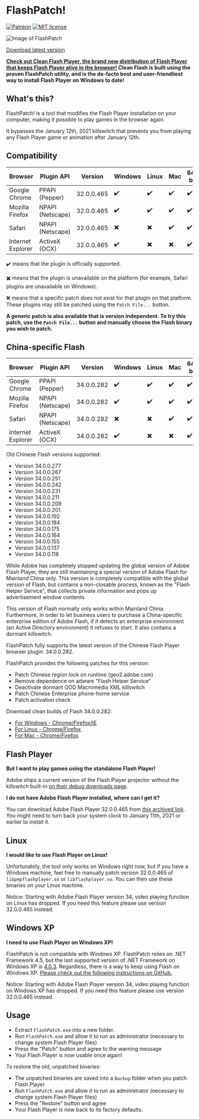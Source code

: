 # FlashPatch!

[![Patreon](https://img.shields.io/badge/Kofi-donate-purple.svg)](https://ko-fi.com/disyer) [![MIT license](https://img.shields.io/badge/License-MIT-blue.svg)](https://github.com/darktohka/FlashPatch/blob/master/LICENSE)

![Image of FlashPatch](https://i.imgur.com/2H1Gp7l.png)

[Download latest version](https://github.com/darktohka/FlashPatch/releases/latest)

**[Check out Clean Flash Player, the brand new distribution of Flash Player that keeps Flash Player alive in the browser!](https://gitlab.com/CleanFlash/installer) Clean Flash is built using the proven FlashPatch utility, and is the de-facto best and user-friendliest way to install Flash Player on Windows to date!**

## What's this?

FlashPatch! is a tool that modifies the Flash Player installation on your computer, making it possible to play games in the browser again.

It bypasses the January 12th, 2021 killswitch that prevents you from playing any Flash Player game or animation after January 12th.

## Compatibility

| Browser           | Plugin API       | Version    | Windows                  | Linux                    | Mac                      | 64-bit             | 32-bit                   |
| ----------------- | ---------------- | ---------- | ------------------------ | ------------------------ | ------------------------ | ------------------ | ------------------------ |
| Google Chrome     | PPAPI (Pepper)   | 32.0.0.465 | :heavy_check_mark:       | :heavy_check_mark:       | :heavy_check_mark:       | :heavy_check_mark: | :x:                      |
| Mozilla Firefox   | NPAPI (Netscape) | 32.0.0.465 | :heavy_check_mark:       | :heavy_check_mark:       | :heavy_check_mark:       | :heavy_check_mark: | :heavy_check_mark:       |
| Safari            | NPAPI (Netscape) | 32.0.0.465 | :heavy_multiplication_x: | :heavy_multiplication_x: | :heavy_check_mark:       | :heavy_check_mark: | :heavy_multiplication_x: |
| Internet Explorer | ActiveX (OCX)    | 32.0.0.465 | :heavy_check_mark:       | :heavy_multiplication_x: | :heavy_multiplication_x: | :heavy_check_mark: | :heavy_check_mark:       |

✔️ means that the plugin is officially supported.

✖️ means that the plugin is unavailable on the platform (for example, Safari plugins are unavailable on Windows).

❌ means that a specific patch does not exist for that plugin on that platform. These plugins may still be patched using the `Patch File...` button.

**A generic patch is also available that is version independent. To try this patch, use the `Patch File...` button and manually choose the Flash binary you wish to patch.**

## China-specific Flash

| Browser           | Plugin API       | Version    | Windows                  | Linux                    | Mac                      | 64-bit             | 32-bit                   |
| ----------------- | ---------------- | ---------- | ------------------------ | ------------------------ | ------------------------ | ------------------ | ------------------------ |
| Google Chrome     | PPAPI (Pepper)   | 34.0.0.282 | :heavy_check_mark:       | :heavy_check_mark:       | :heavy_check_mark:       | :heavy_check_mark: | :heavy_check_mark:       |
| Mozilla Firefox   | NPAPI (Netscape) | 34.0.0.282 | :heavy_check_mark:       | :heavy_check_mark:       | :heavy_check_mark:       | :heavy_check_mark: | :heavy_check_mark:       |
| Safari            | NPAPI (Netscape) | 34.0.0.282 | :heavy_multiplication_x: | :heavy_multiplication_x: | :heavy_check_mark:       | :heavy_check_mark: | :heavy_multiplication_x: |
| Internet Explorer | ActiveX (OCX)    | 34.0.0.282 | :heavy_check_mark:       | :heavy_multiplication_x: | :heavy_multiplication_x: | :heavy_check_mark: | :heavy_check_mark:       |

Old Chinese Flash versions supported:

- Version 34.0.0.277
- Version 34.0.0.267
- Version 34.0.0.251
- Version 34.0.0.242
- Version 34.0.0.231
- Version 34.0.0.211
- Version 34.0.0.209
- Version 34.0.0.201
- Version 34.0.0.192
- Version 34.0.0.184
- Version 34.0.0.175
- Version 34.0.0.164
- Version 34.0.0.155
- Version 34.0.0.137
- Version 34.0.0.118

While Adobe has completely stopped updating the global version of Adobe Flash Player, they are still maintaining a special version of Adobe Flash for Mainland China only. This version is completely compatible with the global version of Flash, but contains a non-closable process, known as the "Flash Helper Service", that collects private information and pops up advertisement window contents.

This version of Flash normally only works within Mainland China. Furthermore, in order to let business users to purchase a China-specific enterprise edition of Adobe Flash, if it detects an enterprise environment (an Active Directory environment) it refuses to start. It also contains a dormant killswitch.

FlashPatch fully supports the latest version of the Chinese Flash Player browser plugin: 34.0.0.282.

FlashPatch provides the following patches for this version:

- Patch Chinese region lock on runtime (geo2.adobe.com)
- Remove dependence on adware "Flash Helper Service"
- Deactivate dormant OOD Macromedia XML killswitch
- Patch Chinese Enterprise phone-home service
- Patch activation check

Download clean builds of Flash 34.0.0.282:

- [For Windows - Chrome/Firefox/IE](https://github.com/darktohka/clean-flash-builds/releases/tag/v1.32)
- [For Linux - Chrome/Firefox](https://github.com/darktohka/clean-flash-builds/releases/tag/v1.7)
- [For Mac - Chrome/Firefox](https://github.com/darktohka/clean-flash-builds/releases/tag/v1.31)

## Flash Player

**But I want to play games using the standalone Flash Player!**

Adobe ships a current version of the Flash Player projector without the killswitch built-in [on their debug downloads page](https://adobe.com/support/flashplayer/debug_downloads.html).

**I do not have Adobe Flash Player installed, where can I get it?**

You can download Adobe Flash Player 32.0.0.465 from [this archived link](https://web.archive.org/web/20210112063313/http://fpdownload.adobe.com/get/flashplayer/pdc/32.0.0.465/install_flash_player.exe). You might need to turn back your system clock to January 11th, 2021 or earlier to install it.

## Linux

**I would like to use Flash Player on Linux!**

Unfortunately, the tool only works on Windows right now, but if you have a Windows machine, feel free to manually patch version 32.0.0.465 of `libpepflashplayer.so` or `libflashplayer.so`. You can then use these binaries on your Linux machine.

Notice: Starting with Adobe Flash Player version 34, video playing function on Linux has dropped. If you need this feature please use version 32.0.0.465 instead.

## Windows XP

**I need to use Flash Player on Windows XP!**

FlashPatch is not compatible with Windows XP. FlashPatch relies on .NET Framework 4.5, but the last supported version of .NET Framework on Windows XP is [4.0.3](https://docs.microsoft.com/en-us/dotnet/framework/install/on-windows-xp#net-framework-403). Regardless, there is a way to keep using Flash on Windows XP. [Please check out the following instructions on GitHub.](https://github.com/darktohka/FlashPatch/issues/7#issuecomment-785096536)

Notice: Starting with Adobe Flash Player version 34, video playing function on Windows XP has dropped. If you need this feature please use version 32.0.0.465 instead.

## Usage

- Extract `FlashPatch.exe` into a new folder.
- Run `FlashPatch.exe` and allow it to run as administrator (necessary to change system Flash Player files)
- Press the "Patch" button and agree to the warning message
- Your Flash Player is now usable once again!

To restore the old, unpatched binaries:

- The unpatched binaries are saved into a `Backup` folder when you patch Flash Player
- Run `FlashPatch.exe` and allow it to run as administrator (necessary to change system Flash Player files)
- Press the "Restore" button and agree
- Your Flash Player is now back to its factory defaults.
